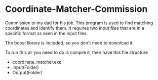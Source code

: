 # Coordinate-Matcher-Commission

Commission to my dad for his job. This program is used to find matching coordinates and identify them. It requires two input files that are in a specific format as seen in the input files.

The boost library is included, so you don't need to download it.

To run this all you need to do is compile it, then have this file structure
- coordinate_matcher.exe
- Input(Folder)
- Output(Folder)

